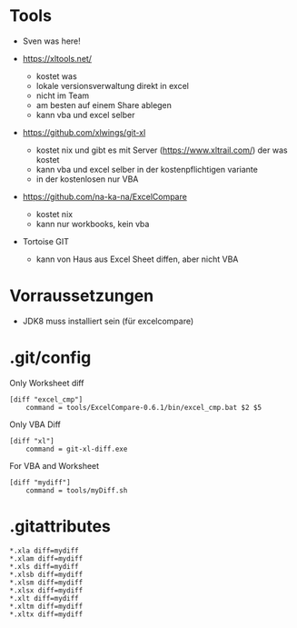 # Tools
- Sven was here!

- https://xltools.net/
  - kostet was
  - lokale versionsverwaltung direkt in excel
  - nicht im Team
  - am besten auf einem Share ablegen
  - kann vba und excel selber

- https://github.com/xlwings/git-xl
  - kostet nix und gibt es mit Server (https://www.xltrail.com/) der was kostet
  - kann vba und excel selber in der kostenpflichtigen variante
  - in der kostenlosen nur VBA
  
- https://github.com/na-ka-na/ExcelCompare
  - kostet nix
  - kann nur workbooks, kein vba
  
- Tortoise GIT 
  - kann von Haus aus Excel Sheet diffen, aber nicht VBA


# Vorraussetzungen
- JDK8 muss installiert sein (für excelcompare)

# .git/config

Only Worksheet diff
```
[diff "excel_cmp"]
	command = tools/ExcelCompare-0.6.1/bin/excel_cmp.bat $2 $5	
```
	
Only VBA Diff
```
[diff "xl"]
	command = git-xl-diff.exe
```

For VBA and Worksheet
```
[diff "mydiff"]
    command = tools/myDiff.sh
```
	
# .gitattributes
```
*.xla diff=mydiff
*.xlam diff=mydiff
*.xls diff=mydiff
*.xlsb diff=mydiff
*.xlsm diff=mydiff
*.xlsx diff=mydiff
*.xlt diff=mydiff
*.xltm diff=mydiff
*.xltx diff=mydiff
```
